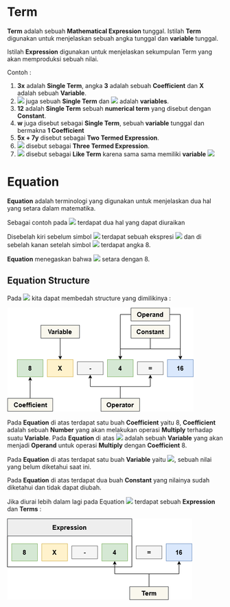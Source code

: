 # Term

**Term** adalah sebuah **Mathematical Expression** tunggal. Istilah **Term** digunakan untuk menjelaskan sebuah angka tunggal dan **variable** tunggal.  

Istilah **Expression** digunakan untuk menjelaskan sekumpulan Term yang akan memproduksi sebuah nilai.

Contoh : 

1. **3x** adalah **Single Term**, angka **3** adalah sebuah **Coefficient** dan **X** adalah sebuah **Variable**.
2. <img src="https://render.githubusercontent.com/render/math?math=-5x^2y^2z^2&mode=inline"> juga sebuah **Single Term** dan <img src="https://render.githubusercontent.com/render/math?math=x^2y^2z^2&mode=inline"> adalah **variables**.
3. **12** adalah **Single Term** sebuah **numerical term** yang disebut dengan **Constant**.
4. **w** juga disebut sebagai **Single Term**, sebuah **variable** tunggal dan bermakna **1 Coefficient** 
5. **5x + 7y** disebut sebagai **Two Termed Expression**.
6. <img src="https://render.githubusercontent.com/render/math?math=-5x^2y^2z^2 %2B 3x^2 %2B 5y&mode=inline"> disebut sebagai **Three Termed Expression**.
7. <img src="https://render.githubusercontent.com/render/math?math=2x^2 \ \ \and 4x^2&mode=inline"> disebut sebagai **Like Term** karena sama sama memiliki **variable** <img src="https://render.githubusercontent.com/render/math?math=x^2&mode=inline">

# Equation

**Equation** adalah terminologi yang digunakan untuk menjelaskan dua hal yang setara dalam matematika.

Sebagai contoh pada <img src="https://render.githubusercontent.com/render/math?math=X%2b4=8"> terdapat dua hal yang dapat diuraikan

Disebelah kiri sebelum simbol <img src="https://render.githubusercontent.com/render/math?math=="> terdapat sebuah ekspresi <img src="https://render.githubusercontent.com/render/math?math=X%2b4"> dan di sebelah kanan setelah simbol <img src="https://render.githubusercontent.com/render/math?math=="> terdapat angka 8.

**Equation** menegaskan bahwa <img src="https://render.githubusercontent.com/render/math?math=X%2b4"> setara dengan 8.

## Equation Structure 

Pada <img src="https://render.githubusercontent.com/render/math?math=8X-4=16"> kita dapat membedah structure yang dimilikinya :  

  <img src="assets/Equation Structure.png">

Pada **Equation** di atas terdapat satu buah **Coefficient** yaitu 8, **Coefficient** adalah sebuah **Number** yang akan melakukan operasi **Multiply** terhadap suatu **Variable**. Pada **Equation** di atas <img src="https://render.githubusercontent.com/render/math?math=X"> adalah sebuah **Variable** yang akan menjadi **Operand** untuk operasi **Multiply** dengan **Coefficient** 8.

Pada **Equation** di atas terdapat satu buah **Variable** yaitu <img src="https://render.githubusercontent.com/render/math?math=X">, sebuah nilai yang belum diketahui saat ini.

Pada **Equation** di atas terdapat dua buah **Constant** yang nilainya sudah diketahui dan tidak dapat diubah.

Jika diurai lebih dalam lagi pada Equation <img src="https://render.githubusercontent.com/render/math?math=8X-4=16"> terdapat sebuah **Expression** dan **Terms** :

  <img src="assets/Equation-Expression.png">  
